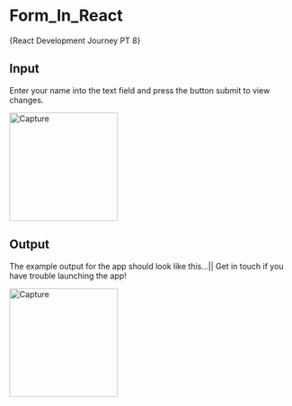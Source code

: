 # Form_In_React
{React Development Journey PT 8}

## Input
Enter your name into the text field and press the button submit to view changes.

<img width="193" alt="Capture" src="https://user-images.githubusercontent.com/91548582/143568063-299f8b61-3d8b-495c-8f7b-da3aede11960.PNG">


## Output
The example output for the app should look like this...|| Get in touch if you have trouble launching the app!

<img width="193" alt="Capture" src="https://user-images.githubusercontent.com/91548582/143568131-e08ea3d5-8ec2-4683-86ac-0b65be96e73b.PNG">
